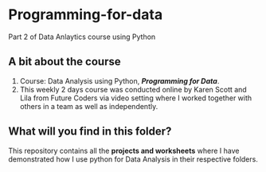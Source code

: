 # Programming-for-data
Part 2 of Data Anlaytics course using Python
## A bit about the course
1. Course: Data Analysis using Python, **_Programming for Data_**. 
2. This weekly 2 days course was conducted online by Karen Scott and Lila from Future Coders via video setting where I worked together with others in a team as well as independently.
## What will you find in this folder?
This repository contains all the **projects and worksheets** where I have demonstrated how I use python for Data Analysis in their respective folders.

